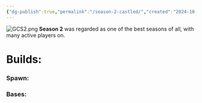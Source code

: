 ```yaml
---
{"dg-publish":true,"permalink":"/season-2-castled/","created":"2024-10-16T22:36:39.741-05:00","updated":"2024-10-16T23:28:15.011-05:00"}
---
```


![GCS2.png](/img/user/Images/GCS2.png)
**Season 2** was regarded as one of the best seasons of all, with many active players on. 

# Builds:

### Spawn:


### Bases:
